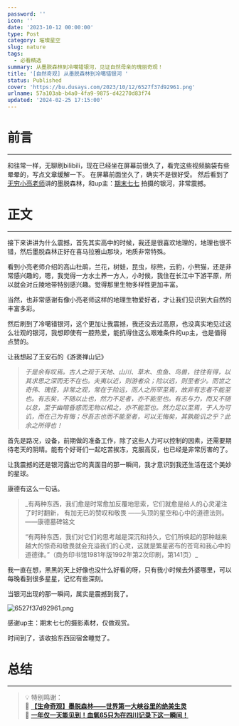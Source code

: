 ```yaml
---
password: ''
icon: ''
date: '2023-10-12 00:00:00'
type: Post
category: 璀璨星空
slug: nature
tags:
  - 必看精选
summary: 从墨脱森林到冷噶错银河，见证自然母亲的瑰丽奇观！
title: '[自然奇观] 从墨脱森林到冷噶错银河 '
status: Published
cover: 'https://bu.dusays.com/2023/10/12/6527f37d92961.png'
urlname: 57a103ab-b4a0-4fa9-9875-d42270d83f74
updated: '2024-02-25 17:15:00'
---
```


# 前言


---


  和往常一样，无聊刷bilibili，现在已经坐在屏幕前很久了，看完这些视频脑袋有些晕晕的，写点文章缓解一下。
  在屏幕前面坐久了，确实不是很好受。
  然后看到了[无穷小亮老师](https://space.bilibili.com/14804670)讲的墨脱森林，和up主：[期末七七](https://space.bilibili.com/10534933) 拍摄的银河，非常震撼。


# 正文


---


  接下来讲讲为什么震撼，首先其实高中的时候，我还是很喜欢地理的，地理也很不错，然后墨脱森林正好在喜马拉雅山那块，地质非常特殊。


  看到小亮老师介绍的高山杜鹃，兰花，树蛙，昆虫，棕熊，云豹，小熊猫，还是非常感兴趣的，嗯，我觉得一方水土养一方人，小时候，我住在长江中下游平原，所以就会对丘陵地带特别感兴趣。觉得那里生物多样性更加丰富。


  当然，也非常感谢有像小亮老师这样的地理生物爱好者，才让我们见识到大自然的丰富多彩。


  然后刷到了冷噶错银河，这个更加让我震撼，我还没去过高原，也没真实地见过这么壮观的银河，我想即使有一腔热爱，能抗得住这么艰难条件的up主，也是值得点赞的。


  让我想起了王安石的《游褒禅山记》


>   _于是余有叹焉。古人之观于天地、山川、草木、虫鱼、鸟兽，往往有得，以其求思之深而无不在也。夫夷以近，则游者众；险以远，则至者少。而世之奇伟、瑰怪，非常之观，常在于险远，而人之所罕至焉，故非有志者不能至也。有志矣，不随以止也，然力不足者，亦不能至也。有志与力，而又不随以怠，至于幽暗昏惑而无物以相之，亦不能至也。然力足以至焉，于人为可讥，而在己为有悔；尽吾志也而不能至者，可以无悔矣，其孰能讥之乎？此余之所得也！_


  首先是路况，设备，前期做的准备工作，除了这些人力可以控制的因素，还需要期待老天的阴晴。能有个好哥们一起吃苦挨冻，克服高反，也已经是非常厉害的了。


  让我震撼的还是银河露出它的真面目的那一瞬间，我才意识到我还生活在这个美妙的星球。


  康德有这么一句话。


>   _有两种东西，我们愈是时常愈加反覆地思索，它们就愈是给人的心灵灌注了时时翻新， 有加无已的赞叹和敬畏 ——头顶的星空和心中的道德法则。 ——康德墓碑铭文  
>   
>   “有两种东西，我们对它们的思考越是深沉和持久，它们所唤起的那种越来越大的惊奇和敬畏就会充溢我们的心灵，这就是繁星密布的苍穹和我心中的道德律。”（商务印书馆1981年版1992年第2次印刷，第141页）_


  我一直在想，黑黑的天上好像也没什么好看的呀，只有我小时候去外婆哪里，可以每晚看到很多星星，记忆有些深刻。


  当银河出现的那一瞬间，属实是震撼到我了。


![6527f37d92961.png](https://bu.dusays.com/2023/10/12/6527f37d92961.png)


  感谢up主：期末七七的摄影素材，仅做观赏。


  时间到了，该收拾东西回宿舍睡觉了。


# 总结


---


> 💡 特别鸣谢：  
> 🌺 [**【生命奇观】墨脱森林——世界第一大峡谷里的绝美生灵**](https://www.bilibili.com/video/BV1ej41117VW/?spm_id_from=333.999.top_right_bar_window_history.content.click&vd_source=237e295a40d7aaea043ead8c0d2c78ab)  
> **🌺**   [**一年仅一天能见到！血氧65只为在四川记录下这一瞬间！**](https://www.bilibili.com/video/BV1yu4y1z7fN/?spm_id_from=333.999.top_right_bar_window_history.content.click&vd_source=237e295a40d7aaea043ead8c0d2c78ab)

